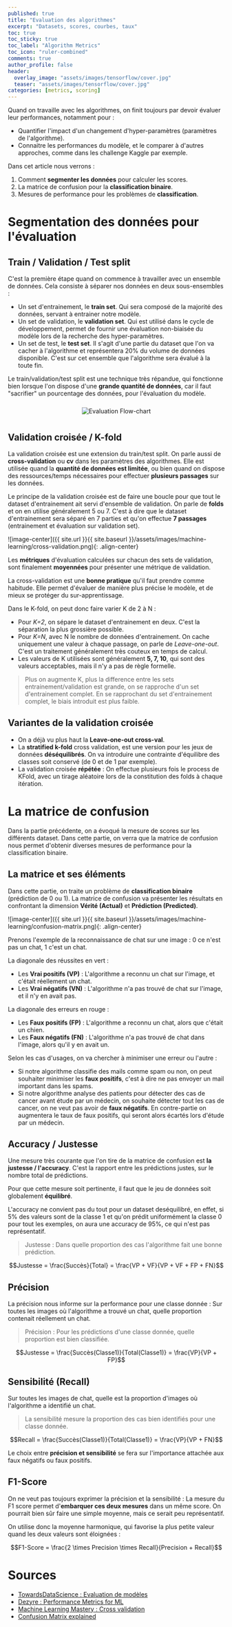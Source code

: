 ```yaml
---
published: true
title: "Evaluation des algorithmes"
excerpt: "Datasets, scores, courbes, taux"
toc: true
toc_sticky: true
toc_label: "Algorithm Metrics"
toc_icon: "ruler-combined"
comments: true
author_profile: false
header:
  overlay_image: "assets/images/tensorflow/cover.jpg"
  teaser: "assets/images/tensorflow/cover.jpg"
categories: [metrics, scoring]
---
```


<script type="text/javascript" async
src="https://cdn.mathjax.org/mathjax/latest/MathJax.js?config=TeX-MML-AM_CHTML">
</script>

Quand on travaille avec les algorithmes, on finit toujours par devoir évaluer leur performances, notamment pour :
- Quantifier l'impact d'un changement d'hyper-paramètres (paramètres de l'algorithme).
- Connaitre les performances du modèle, et le comparer à d'autres approches, comme dans les challenge Kaggle par exemple.

Dans cet article nous verrons :
1. Comment **segmenter les données** pour calculer les scores.
2. La matrice de confusion pour la **classification binaire**.
3. Mesures de performance pour les problèmes de **classification**.

# Segmentation des données pour l'évaluation

## Train / Validation / Test split
C'est la première étape quand on commence à travailler avec un ensemble de données. Cela consiste à séparer nos données en deux sous-ensembles :
- Un set d'entrainement, le **train set**. Qui sera composé de la majorité des données, servant à entrainer notre modèle.
- Un set de validation, le **validation set**. Qui est utilisé dans le cycle de développement, permet de fournir une évaluation non-biaisée du modèle lors de la recherche des hyper-paramètres.
- Un set de test, le **test set**. Il s'agit d'une partie du dataset que l'on va cacher à l'algorithme et représentera 20% du volume de données disponible. C'est sur cet ensemble que l'algorithme sera évalué à la toute fin.

Le train/validation/test split est une technique très répandue, qui fonctionne bien lorsque l'on dispose d'une **grande quantité de données**, car il faut "sacrifier" un pourcentage des données, pour l'évaluation du modèle.

<div align="center">
    <img src="https://qph.fs.quoracdn.net/main-qimg-e4755860eefa095dcab79659e356cf56" alt="Evaluation Flow-chart" vspace="10">
</div>

## Validation croisée / K-fold

La validation croisée est une extension du train/test split. On parle aussi de **cross-validation** ou **cv** dans les paramètres des algorithmes. Elle est utilisée quand la **quantité de données est limitée**, ou bien quand on dispose des ressources/temps nécessaires pour effectuer **plusieurs passages** sur les données.

Le principe de la validation croisée est de faire une boucle pour que tout le dataset d'entrainement ait servi d'ensemble de validation. On parle de **folds** et on en utilise généralement 5 ou 7. C'est à dire que le dataset d'entrainement sera séparé en 7 parties et qu'on effectue **7 passages** (entrainement et évaluation sur validation set).

![image-center]({{ site.url }}{{ site.baseurl }}/assets/images/machine-learning/cross-validation.png){: .align-center}

Les **métriques** d'évaluation calculées sur chacun des sets de validation, sont finalement **moyennées** pour présenter une métrique de validation.

La cross-validation est une **bonne pratique** qu'il faut prendre comme habitude. Elle permet d'évaluer de manière plus précise le modèle, et de mieux se protéger du sur-apprentissage.

Dans le K-fold, on peut donc faire varier K de 2 à N :
- Pour *K=2*, on sépare le dataset d'entrainement en deux. C'est la séparation la plus grossière possible.
- Pour *K=N*, avec N le nombre de données d'entrainement. On cache uniquement une valeur à chaque passage, on parle de *Leave-one-out*. C'est un traitement généralement très couteux en temps de calcul.
- Les valeurs de K utilisées sont généralement **5, 7, 10**, qui sont des valeurs acceptables, mais il n'y a pas de règle formelle.

> Plus on augmente K, plus la difference entre les sets entrainement/validation est grande, on se rapproche d'un set d'entrainement complet. En se rapprochant du set d'entrainement complet, le biais introduit est plus faible.


## Variantes de la validation croisée

- On a déjà vu plus haut la **Leave-one-out cross-val**.
- La **stratified k-fold** cross validation, est une version pour les jeux de données **déséquilibrés**. On va introduire une contrainte d'équilibre des classes soit conservé (de 0 et de 1 par exemple).
- La validation croisée **répétée** : On effectue plusieurs fois le process de KFold, avec un tirage aléatoire lors de la constitution des folds à chaque itération.

# La matrice de confusion

Dans la partie précédente, on a évoqué la mesure de scores sur les différents dataset. Dans cette partie, on verra que la matrice de confusion nous permet d'obtenir diverses mesures de performance pour la classification binaire.

## La matrice et ses éléments

Dans cette partie, on traite un problème de **classification binaire** (prédiction de 0 ou 1). La matrice de confusion va présenter les résultats en confrontant la dimension **Vérité (Actual)** et **Prédiction (Predicted)**.

![image-center]({{ site.url }}{{ site.baseurl }}/assets/images/machine-learning/confusion-matrix.png){: .align-center}

Prenons l'exemple de la reconnaissance de chat sur une image : 0 ce n'est pas un chat, 1 c'est un chat.

La diagonale des réussites en vert :
- Les **Vrai positifs (VP)** : L'algorithme a reconnu un chat sur l'image, et c'était réellement un chat.
- Les **Vrai négatifs (VN)** : L'algorithme n'a pas trouvé de chat sur l'image, et il n'y en avait pas.

La diagonale des erreurs en rouge :
- Les **Faux positifs (FP)** : L'algorithme a reconnu un chat, alors que c'était un chien.
- Les **Faux négatifs (FN)** : L'algorithme n'a pas trouvé de chat dans l'image, alors qu'il y en avait un.

Selon les cas d'usages, on va chercher à minimiser une erreur ou l'autre :
- Si notre algorithme classifie des mails comme spam ou non, on peut souhaiter minimiser les **faux positifs**, c'est à dire ne pas envoyer un mail important dans les spams.
- Si notre algorithme analyse des patients pour détecter des cas de cancer avant étude par un médecin, on souhaite détecter tout les cas de cancer, on ne veut pas avoir de **faux négatifs**. En contre-partie on augmentera le taux de faux positifs, qui seront alors écartés lors d'étude par un médecin.

## Accuracy / Justesse

Une mesure très courante que l'on tire de la matrice de confusion est **la justesse / l'accuracy**. C'est la rapport entre les prédictions justes, sur le nombre total de prédictions.

Pour que cette mesure soit pertinente, il faut que le jeu de données soit globalement **équilibré**.

L'accuracy ne convient pas du tout pour un dataset deséquilibré, en effet, si 5% des valeurs sont de la classe 1 et qu'on prédit uniformément la classe 0 pour tout les exemples, on aura une accuracy de 95%, ce qui n'est pas représentatif.

> Justesse : Dans quelle proportion des cas l'algorithme fait une bonne prédiction.

$$Justesse =  \frac{Succès}{Total} = \frac{VP + VF}{VP + VF + FP + FN}$$

## Précision

La précision nous informe sur la performance pour une classe donnée : Sur toutes les images où l'algorithme a trouvé un chat, quelle proportion contenait réellement un chat.

> Précision : Pour les prédictions d'une classe donnée, quelle proportion est bien classifiée.

$$Justesse =  \frac{Succès(Classe1)}{Total(Classe1)} = \frac{VP}{VP + FP}$$

## Sensibilité (Recall)

Sur toutes les images de chat, quelle est la proportion d'images où l'algorithme a identifié un chat.

> La sensibilité mesure la proportion des cas bien identifiés pour une classe donnée.

$$Recall =  \frac{Succès(Classe1)}{Total(Classe1)} = \frac{VP}{VP + FN}$$

Le choix entre **précision et sensibilité** se fera sur l'importance attachée aux faux négatifs ou faux positifs.

## F1-Score

On ne veut pas toujours exprimer la précision et la sensibilité : La mesure du F1 score permet d'**embarquer ces deux mesures** dans un même score. On pourrait bien sûr faire une simple moyenne, mais ce serait peu représentatif.

On utilise donc la moyenne harmonique, qui favorise la plus petite valeur quand les deux valeurs sont éloignées :

$$F1-Score = \frac{2 \times Precision \times Recall}{Precision + Recall}$$


# Sources

- [TowardsDataScience : Evaluation de modèles](https://towardsdatascience.com/metrics-to-evaluate-your-machine-learning-algorithm-f10ba6e38234)
- [Dezyre : Performance Metrics for ML](https://www.dezyre.com/data-science-in-python-tutorial/performance-metrics-for-machine-learning-algorithm)
- [Machine Learning Mastery : Cross validation](https://machinelearningmastery.com/k-fold-cross-validation/)
- [Confusion Matrix explained](https://medium.com/thalus-ai/performance-metrics-for-classification-problems-in-machine-learning-part-i-b085d432082b)
